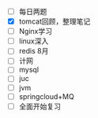 - [ ] 每日两题
- [x] tomcat回顾，整理笔记
- [ ] Nginx学习
- [ ] linux深入
- [ ] redis
8月
- [ ] 计网
- [ ] mysql
- [ ] juc
- [ ] jvm
- [ ] springcloud+MQ
- [ ] 全面开始复习
